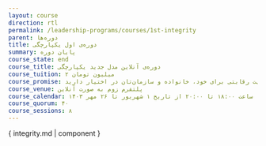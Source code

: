 ```yaml
---
layout: course
direction: rtl
permalink: /leadership-programs/courses/1st-integrity
parent: دوره‌ها
title: دوره‌ی اول یکپارچگی
summary: پایان دوره
course_state: end
course_title: دوره‌ی آنلاین مدل جدید یکپارچگی
course_tuition: ۲ میلیون تومان
course_promise: شما این دوره را در حالی ترک خواهید کرد که یک مسیر عملی برای افزایش چشمگیر بهره‌وری، کیفیت زندگی، ایجاد ارزش و مزیت رقابتی برای خود، خانواده و سازمان‌تان در اختیار دارید.
course_venue: پلتفرم زوم به صورت آنلاین
course_calendar: پنجشنبه‌ها ساعت ۱۸:۰۰ تا ۲۰:۰۰ از تاریخ ۱ شهریور تا ۲۶ مهر ۱۴۰۳
course_quorum: ۴۰
course_sessions: ۸
---
```


{ integrity.md | component }
